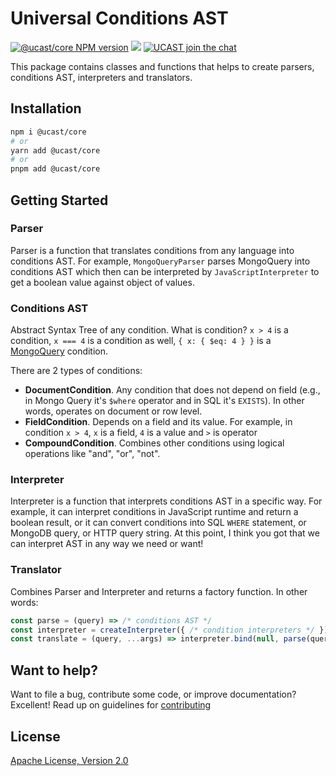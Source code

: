 # Universal Conditions AST

[![@ucast/core NPM version](https://badge.fury.io/js/%40ucast%2Fcore.svg)](https://badge.fury.io/js/%40ucast%2Fcore)
[![](https://img.shields.io/npm/dm/%40ucast%2Fcore.svg)](https://www.npmjs.com/package/%40ucast%2Fcore)
[![UCAST join the chat](https://badges.gitter.im/Join%20Chat.svg)](https://gitter.im/stalniy-ucast/community)

This package contains classes and functions that helps to create parsers, conditions AST, interpreters and translators.

## Installation

```sh
npm i @ucast/core
# or
yarn add @ucast/core
# or
pnpm add @ucast/core
```

## Getting Started

### Parser

Parser is a function that translates conditions from any language into conditions AST. For example, `MongoQueryParser` parses MongoQuery into conditions AST which then can be interpreted by `JavaScriptInterpreter` to get a boolean value against object of values.

### Conditions AST

Abstract Syntax Tree of any condition. What is condition? `x > 4` is a condition, `x === 4` is a condition as well, `{ x: { $eq: 4 } }` is a [MongoQuery](http://docs.mongodb.org/manual/reference/operator/query/) condition.

There are 2 types of conditions:

* **DocumentCondition**. Any condition that does not depend on field (e.g., in Mongo Query it's `$where` operator and in SQL it's `EXISTS`). In other words, operates on document or row level.
* **FieldCondition**. Depends on a field and its value. For example, in condition `x > 4`, `x` is a field, `4` is a value and `>` is operator
* **CompoundCondition**. Combines other conditions using logical operations like "and", "or", "not".

### Interpreter

Interpreter is a function that interprets conditions AST in a specific way. For example, it can interpret conditions in JavaScript runtime and return a boolean result, or it can convert conditions into SQL `WHERE` statement, or MongoDB query, or HTTP query string. At this point, I think you got that we can interpret AST in any way we need or want!


### Translator

Combines Parser and Interpreter and returns a factory function. In other words:

```js
const parse = (query) => /* conditions AST */
const interpreter = createInterpreter({ /* condition interpreters */ });
const translate = (query, ...args) => interpreter.bind(null, parse(query));
```

## Want to help?

Want to file a bug, contribute some code, or improve documentation? Excellent! Read up on guidelines for [contributing]

## License

[Apache License, Version 2.0](http://www.apache.org/licenses/LICENSE-2.0)

[contributing]: https://github.com/stalniy/uscast/blob/master/CONTRIBUTING.md
